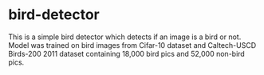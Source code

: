 # bird-detector

This is a simple bird detector which detects if an image is a bird or not.
Model was trained on bird images from Cifar-10 dataset and Caltech-USCD Birds-200 2011 dataset containing 18,000 bird pics and 52,000 non-bird pics.

